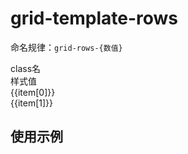 # grid-template-rows

<script setup>
import { useData } from 'vitepress'
import { ref } from 'vue'

const { page } = useData()

const list = ref([
  ['grid-rows-1', 'grid-template-rows: repeat(1, minmax(0, 1fr));'],
  ['grid-rows-12', 'grid-template-rows: repeat(12, minmax(0, 1fr));'],
])
</script>

命名规律：`grid-rows-{数值}` 
 
<div class="a-flex a-row a-jc-sb a-border-b a-h-30"  >
  <div class="a-flex-1">class名</div>
  <div class="a-flex-1">样式值</div>
</div>
<div class=" a-flex-1 " style="overflow-y:auto;max-height: 300px">
  <div class="a-flex a-row a-ai-c a-jc-sb a-border-b a-min-h-30" v-for="(item, index) in list" :key="index" >
    <div class="a-flex-1">{{item[0]}}</div>
    <div class="a-flex-1">{{item[1]}}</div>
  </div>
</div>

## 使用示例

